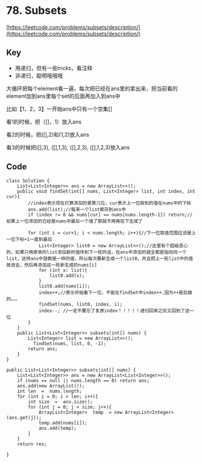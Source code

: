 # 78. Subsets
[https://leetcode.com/problems/subsets/description/](https://leetcode.com/problems/subsets/description/)

## Key
* 用递归，但有一些tricks，看注释
* 非递归，聪明哦哦哦

大循环把每个element看一遍，每次把已经在ans里的拿出来，把当前看的element加到ans里每个set的后面再加入到ans中

比如【1，2，3】一开始ans中只有一个空集[]

看1的时候，把（[]，1）放入ans

看2的时候，把([],2)和(1,2)放入ans

看3的时候把([],3), ([],1,3), ([],2,3), ([],1,2,3)放入ans

## Code
```
class Solution {
    List<List<Integer>> ans = new ArrayList<>();
    public void findSet(int[] nums, List<Integer> list, int index, int cur){
        //index表示现在打算添加的是第几位，cur表示上一位取到的值在nums中的下标
        ans.add(list);//每来一个list都存到ans中
        if (index != 0 && nums[cur] == nums[nums.length-1]) return;//如果上一位添加的已经是nums中最后一个值了那就不用再往下生成了
        
        for (int i = cur+1; i < nums.length; i++){//下一位取值范围应该是上一位下标+1一直到最后
            List<Integer> list0 = new ArrayList<>();//这里有个超级恶心的，如果只用原来的list添加新的值传到下一轮的话，在ans中添加的就全都是指向同一个list，这样ans中就都是一样的值，所以每次要新生成一个list0，并且把上一轮list中的值放进去，然后再添加这一轮新生成的nums[i]
            for (int x: list){
                list0.add(x);
            }
            list0.add(nums[i]);
            index++;//表示开始看下一位，不能在findSet中index++,因为++是后做的。。。
            findSet(nums, list0, index, i);
            index--; //一定不要忘了复原index！！！！！递归回来之后又回到了这一位
        }
    }
    public List<List<Integer>> subsets(int[] nums) {     
        List<Integer> list = new ArrayList<>();
          findSet(nums, list, 0, -1);
        return ans;
    }
}
```




```
public List<List<Integer>> subsets(int[] nums) {
	List<List<Integer>> ans = new ArrayList<List<Integer>>();
	if (nums == null || nums.length == 0) return ans;
	ans.add(new ArrayList());
	int len  =  nums.length;
	for (int i = 0; i < len; i++){
		int size  =  ans.size();
		for (int j = 0; j < size; j++){
			ArrayList<Integer>  temp  = new ArrayList<Integer>(ans.get(j));
			temp.add(nums[i]);
			ans.add(temp);
		}
	}
	return res;
	
}
```
